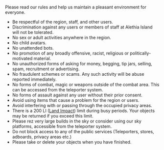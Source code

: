 Please read our rules and help us maintain a pleasant environment for everyone.

* Be respectful of the region, staff, and other users.
* Discrimination against any users or members of staff at Alethia Island will not be tolerated.
* No sex or adult activities anywhere in the region.
* No child avatars.
* No unattended bots.
* No promotion of any broadly offensive, racist, religious or politically-motivated material.
* No unauthorized forms of asking for money, begging, tip jars, selling, spam, recruitment or advertising.
* No fraudulent schemes or scams. Any such activity will be abuse reported immediately.
* No forms of combat, magic or weapons outside of the combat area. This can be accessed from the teleporter system.
* No forms of assault against any user without their prior consent.
* Avoid using items that cause a problem for the region or users.
* Avoid interfering with or passing through the occupied privacy areas.
* There is a 200 LI (<a href="https://community.secondlife.com/knowledgebase/english/calculating-land-impact-r273" target="blank">Land Impact</a>) limit during busy periods. Your objects may be returned if you exceed this limit.
* Please rez very large builds in the sky or consider using our sky platforms, accessible from the teleporter system.
* Do not block access to any of the public services (Teleporters, stores, adboards, privacy areas etc.)
* Please take or delete your objects when you have finished.